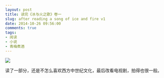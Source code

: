 ```yaml
---
layout: post
title: 读完《冰与火之歌》卷一
slug: after reading a song of ice and fire v1
date: 2014-10-26 09:56:00
comments: true
tags:
- 阅读
- 小说
- 青梅煮酒
---
```


![](http://pic.yupoo.com/leninlee/E9VUK2P1/medish.jpg)

读了一部分，还是不怎么喜欢西方中世纪文化，最后改看电视剧，拍得也很一般。
